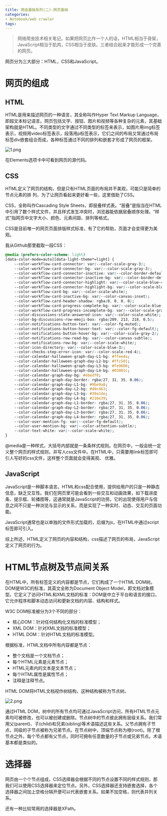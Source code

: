 ```yaml
---
title: 爬虫基础系列(二)-网页基础
categories:
- Notebook/web crawler
tags: 
---
```


> 网络爬虫技术相关笔记。如果把网页比作一个人的话，HTML相当于骨架，JavaScript相当于肌肉，CSS相当于皮肤。三者结合起来才能形成一个完善的网页。

网页分为三大部分：HTML，CSS和JavaScript。
# 网页的组成

## HTML

HTML是用来描述网页的一种语言，其全称叫作Hyper Text Markup Language，即超文本标记语言。网页包括文字、按钮、图片和视频等各种复杂的元素，其基础架构就是HTML。不同类型的文字通过不同类型的标签来表示，如图片用img标签表示，视频用video标签表示，段落用p标签表示，它们之间的布局又常通过布局标签div嵌套组合而成，各种标签通过不同的排列和嵌套才形成了网页的框架。

![1.png](https://Adamisyoung.github.io/assets/pic/WebBased(Note)/1.png)

在Elements选项卡中可看到网页的源代码。

## CSS

HTML定义了网页的结构，但是只有HTML页面的布局并不美观，可能只是简单的节点元素的排 列，为了让网页看起来更好看一些，这里借助了CSS。

CSS，全称叫作Cascading Style Sheets，即层叠样式表。“层叠”是指当在HTML中引用了数个样式文件，并且样式发生冲突时，浏览器能依据层叠顺序处理。“样式”指网页中文字大小、颜色、元素间距、排列等格式。

CSS是目前唯一的网页页面排版样式标准，有了它的帮助，页面才会变得更为美观。

我从Github那里截取一段CSS：

```css
@media (prefers-color-scheme: light)
[data-color-mode=auto][data-light-theme*=light] {
    --color-workflow-card-connector: var(--color-scale-gray-3);
    --color-workflow-card-connector-bg: var(--color-scale-gray-3);
    --color-workflow-card-connector-inactive: var(--color-border-default);
    --color-workflow-card-connector-inactive-bg: var(--color-border-default);
    --color-workflow-card-connector-highlight: var(--color-scale-blue-4);
    --color-workflow-card-connector-highlight-bg: var(--color-scale-blue-4);
    --color-workflow-card-bg: var(--color-scale-white);
    --color-workflow-card-inactive-bg: var(--color-canvas-inset);
    --color-workflow-card-header-shadow: rgba(0, 0, 0, 0);
    --color-workflow-card-progress-complete-bg: var(--color-scale-blue-4);
    --color-workflow-card-progress-incomplete-bg: var(--color-scale-gray-2);
    --color-discussions-state-answered-icon: var(--color-scale-white);
    --color-bg-discussions-row-emoji-box: rgba(209, 213, 218, 0.5);
    --color-notifications-button-text: var(--color-fg-muted);
    --color-notifications-button-hover-text: var(--color-fg-default);
    --color-notifications-button-hover-bg: var(--color-scale-gray-2);
    --color-notifications-row-read-bg: var(--color-canvas-subtle);
    --color-notifications-row-bg: var(--color-scale-white);
    --color-icon-directory: var(--color-scale-blue-3);
    --color-checks-step-error-icon: var(--color-scale-red-4);
    --color-calendar-halloween-graph-day-L1-bg: #ffee4a;
    --color-calendar-halloween-graph-day-L2-bg: #ffc501;
    --color-calendar-halloween-graph-day-L3-bg: #fe9600;
    --color-calendar-halloween-graph-day-L4-bg: #03001c;
    --color-calendar-graph-day-bg: #ebedf0;
    --color-calendar-graph-day-border: rgba(27, 31, 35, 0.06);
    --color-calendar-graph-day-L1-bg: #9be9a8;
    --color-calendar-graph-day-L2-bg: #40c463;
    --color-calendar-graph-day-L3-bg: #30a14e;
    --color-calendar-graph-day-L4-bg: #216e39;
    --color-calendar-graph-day-L1-border: rgba(27, 31, 35, 0.06);
    --color-calendar-graph-day-L2-border: rgba(27, 31, 35, 0.06);
    --color-calendar-graph-day-L3-border: rgba(27, 31, 35, 0.06);
    --color-calendar-graph-day-L4-border: rgba(27, 31, 35, 0.06);
    --color-user-mention-fg: var(--color-fg-default);
    --color-user-mention-bg: var(--color-attention-subtle);
    --color-text-white: var(--color-scale-white);
}
```

@media是一种样式，大括号内部就是一条条样式规则。在网页中，一般会统一定义整个网页的样式规则，并写人css文件中。在HTML中，只需要用link标签即可引人写好的css文件，这样整个页面就会变得美观、 优雅。

## JavaScript

JavaScript是一种脚本语言。HTML和css配合使用，提供给用户的只是一种静态信息，缺乏交互性。我们在网页里可能会看到一些交互和动画效果，如下载进度条、提示框、轮播图等，这通常就是JavaScript的功劳。它的出现使得用户与信息之间不只是一种浏览与显示的关系，而是实现了一种实时、动态、交互的页面功能。

JavaScript通常也是以单独的文件形式加载的，后缀为js，在HTML中通过script标签即可引入。

综上所述，HTML定义了网页的内容和结构，css描述了网页的布局，JavaScript定义了网页的行为。

# HTML节点树及节点间关系

在HTML中，所有标签定义的内容都是节点，它们构成了一个HTML DOM树。DOM是W3C的标准，其英文全称为Document Object Model，即文档对象模型。它定义了访问HTML和XML文档的标准：DOM是中立于平台和语言的接口，它允许程序和脚本动态访问和更新文档的内容、结构和样式。

W3C DOM标准被分为3个不同的部分：

- 核心DOM：针对任何结构化文档的标准模型；
- XML DOM：针对XML文挡的标准模型；
- HTML DOM：针对HTML文档的标准模型。

根据标准，HTML文档中所有内容都是节点：

- 整个文档是一个文档节点；
- 每个HTML元素是元素节点；
- HTML元素内的文本是文本节点；
- 每个HTML属性是属性节点；
- 注释是注释节点。

HTML DOM将HTML文档视作树结构，这种结构被称为节点树。

![2.png](https://Adamisyoung.github.io/assets/pic/WebBased(Note)/2.png)

通过HTML DOM，树中的所有节点均可通过JavaScript访问，所有HTML节点元素均可被修改，也可以被创建或删除。节点树中的节点彼此拥有层级关系。我们常用父(parent)、子(child)和兄弟(sibling)等术语描述这些关系。父节点拥有子节点，同级的子节点被称为兄弟节点。在节点树中，顶端节点称为根(root)。除了根节点之外，每个节点都有父节点，同时可拥有任意数量的子节点或兄弟节点。术语基本都是类似的。

# 选择器

网页由一个个节点组成，CSS选择器会根据不同的节点设置不同的样式规则，那我们可以使用CSS选择器来定位节点。另外，CSS选择器还支持嵌套选择，各个选择器之间加上空格分隔开便可以代表嵌套关系。如果不加空格，则代表并列关系。

还有一种比较常用的选择器是XPath。